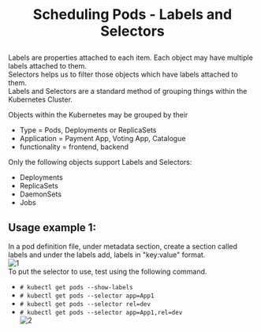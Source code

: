 # <p style="text-align: center;">Scheduling Pods - Labels and Selectors</p>

Labels are properties attached to each item. Each object may have multiple labels attached to them.<br>
Selectors helps us to filter those objects which have labels attached to them.<br>
Labels and Selectors are a standard method of grouping things within the Kubernetes Cluster.<br>

Objects within the Kubernetes may be grouped by their
  + Type = Pods, Deployments or ReplicaSets
  + Application = Payment App, Voting App, Catalogue
  + functionality = frontend, backend<br>
  
Only the following objects support Labels and Selectors:<br>
  + Deployments
  + ReplicaSets
  + DaemonSets
  + Jobs

## Usage example 1:

In a pod definition file, under metadata section, create a section called labels and under the labels add, labels in "key:value" format.<br>
![1](https://github.com/pyvivid/K8S-References/assets/94853400/191749f1-1b77-4989-9749-a3e22c1bd214)<br>
To put the selector to use, test using the following command.<br>
+ `# kubectl get pods --show-labels`
+ `# kubectl get pods --selector app=App1`
+ `# kubectl get pods --selector rel=dev`
+ `# kubectl get pods --selector app=App1,rel=dev`<br>
![2](https://github.com/pyvivid/K8S-References/assets/94853400/d7a1f2a6-f3b6-4497-9b58-5fe8cbe9f599)<br>




